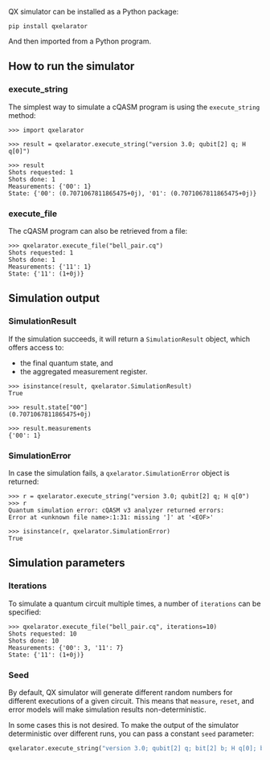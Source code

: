 QX simulator can be installed as a Python package:

```shell
pip install qxelarator
```

And then imported from a Python program.

## How to run the simulator

### execute_string

The simplest way to simulate a cQASM program is using the `execute_string` method:

```
>>> import qxelarator

>>> result = qxelarator.execute_string("version 3.0; qubit[2] q; H q[0]")

>>> result
Shots requested: 1
Shots done: 1
Measurements: {'00': 1}
State: {'00': (0.7071067811865475+0j), '01': (0.7071067811865475+0j)}
```

### execute_file

The cQASM program can also be retrieved from a file:

```
>>> qxelarator.execute_file("bell_pair.cq")
Shots requested: 1
Shots done: 1
Measurements: {'11': 1}
State: {'11': (1+0j)}
```

## Simulation output

### SimulationResult

If the simulation succeeds, it will return a `SimulationResult` object, which offers access to:
- the final quantum state, and 
- the aggregated measurement register.

```
>>> isinstance(result, qxelarator.SimulationResult)
True

>>> result.state["00"]
(0.7071067811865475+0j)

>>> result.measurements
{'00': 1}
```

### SimulationError

In case the simulation fails, a `qxelarator.SimulationError` object is returned:

```
>>> r = qxelarator.execute_string("version 3.0; qubit[2] q; H q[0")
>>> r
Quantum simulation error: cQASM v3 analyzer returned errors:
Error at <unknown file name>:1:31: missing ']' at '<EOF>'

>>> isinstance(r, qxelarator.SimulationError)
True
```

## Simulation parameters

### Iterations

To simulate a quantum circuit multiple times, a number of `iterations` can be specified:

```
>>> qxelarator.execute_file("bell_pair.cq", iterations=10)
Shots requested: 10
Shots done: 10
Measurements: {'00': 3, '11': 7}
State: {'11': (1+0j)}
```

### Seed

By default, QX simulator will generate different random numbers for different executions of a given circuit.
This means that `measure`, `reset`, and error models will make simulation results non-deterministic.

In some cases this is not desired.
To make the output of the simulator deterministic over different runs, you can pass a constant `seed` parameter:

```python
qxelarator.execute_string("version 3.0; qubit[2] q; bit[2] b; H q[0]; b = measure q", iterations=1000, seed=123)
```
